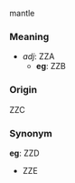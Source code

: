 mantle
### Meaning
+ _adj_: ZZA
    + __eg__: ZZB

### Origin

ZZC

### Synonym

__eg__: ZZD

+ ZZE


